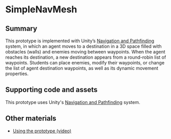 # SimpleNavMesh

## Summary

This prototype is implemented with Unity’s [Navigation and Pathfinding] system,
in which an agent moves to a destination in a 3D space filled with obstacles
(walls) and enemies moving between waypoints. When the agent reaches its
destination, a new destination appears from a round-robin list of waypoints.
Students can place enemies, modify their waypoints, or change the list of agent
destination waypoints, as well as its dynamic movement properties.

## Supporting code and assets

This prototype uses Unity's [Navigation and Pathfinding] system.

## Other materials

- [Using the prototype (video)](https://youtu.be/fyLcXqzxsb0)

[Navigation and Pathfinding]:https://docs.unity3d.com/2021.3/Documentation/Manual/Navigation.html